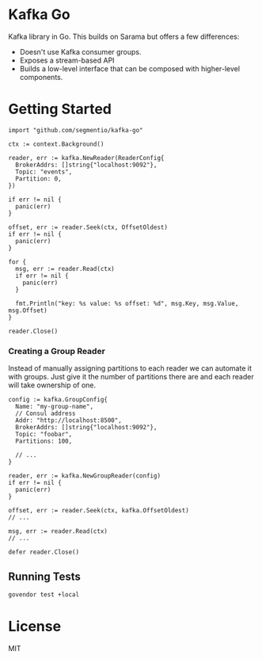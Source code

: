 # Kafka Go

Kafka library in Go. This builds on Sarama but offers a few differences:

- Doesn't use Kafka consumer groups.
- Exposes a stream-based API
- Builds a low-level interface that can be composed with higher-level components.

# Getting Started

```golang
import "github.com/segmentio/kafka-go"

ctx := context.Background()

reader, err := kafka.NewReader(ReaderConfig{
  BrokerAddrs: []string{"localhost:9092"},
  Topic: "events",
  Partition: 0,
})

if err != nil {
  panic(err)
}

offset, err := reader.Seek(ctx, OffsetOldest)
if err != nil {
  panic(err)
}

for {
  msg, err := reader.Read(ctx)
  if err != nil {
    panic(err)
  }

  fmt.Println("key: %s value: %s offset: %d", msg.Key, msg.Value, msg.Offset)
}

reader.Close()
```

### Creating a Group Reader

Instead of manually assigning partitions to each reader we can automate it with groups. Just give it the number of partitions there are and each reader
will take ownership of one.

```golang
config := kafka.GroupConfig{
  Name: "my-group-name",
  // Consul address
  Addr: "http://localhost:8500",
  BrokerAddrs: []string{"localhost:9092"},
  Topic: "foobar",
  Partitions: 100,

  // ...
}

reader, err := kafka.NewGroupReader(config)
if err != nil {
  panic(err)
}

offset, err := reader.Seek(ctx, kafka.OffsetOldest)
// ...

msg, err := reader.Read(ctx)
// ...

defer reader.Close()
```

## Running Tests

```bash
govendor test +local
```

# License

MIT
